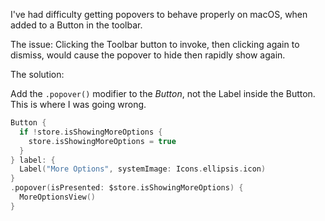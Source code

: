 I've had difficulty getting popovers to behave properly on macOS, when added to a Button in the toolbar.

The issue:
Clicking the Toolbar button to invoke, then clicking again to dismiss, would cause the popover to hide then rapidly show again.

The solution:

Add the `.popover()` modifier to the *Button*, not the Label inside the Button. This is where I was going wrong.

```swift
Button {
  if !store.isShowingMoreOptions {
    store.isShowingMoreOptions = true
  }
} label: {
  Label("More Options", systemImage: Icons.ellipsis.icon)
}
.popover(isPresented: $store.isShowingMoreOptions) {
  MoreOptionsView()
}

```
